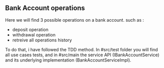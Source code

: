 ## Bank Account operations

Here we will find 3 possible operations on a bank account.
such as : 
 - deposit operation
 - withdrawal operation
 - retreive all operations history

To do that, i have followed the TDD method.
In #src/test folder you will find all use cases tests, and in #src/main the service API (IBankAccountService) and its underlying implementation (BankAccountServiceImpl).

